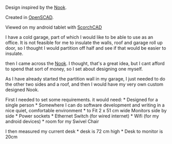 Design inspired by the <a href="http://nook.do/">Nook</a>.

Created in <a href="http://www.openscad.org/">OpenSCAD</a>.

Viewed on my android tablet with <a href="https://play.google.com/store/apps/details?id=com.scorchworks.scorchcad&hl=en_GB">ScorchCAD</a>


I have a cold garage, part of which I would like to be able to use as an office. It is not feasible for me to insulate the walls, roof and garage roll up door, so I thought I would partition off half and see if that would be easier to insulate.

then I came across the <a href="http://nook.do/">Nook</a>. I thought, that's a great idea, but I cant afford to spend that sort of money, so I set about designing one myself.

As I have already started the partition wall in my garage, I just needed to do the other two sides and a roof, and then I would have my very own custom designed Nook.

First I needed to set some requirements. it would need:
	* Designed for a single person
	* Somewhere I can do software development and writing in a nice quiet, comfortable environment
	* to Fit 2 x 51 cm wide Monitors side by side
	* Power sockets
	* Ethernet Switch (for wired internet)
	* Wifi (for my android devices)
	* room for my Swivel Chair

I then measured my current desk
	* desk is 72 cm high
	* Desk to monitor is 20cm


